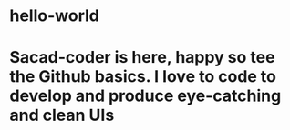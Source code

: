 # hello-world
# Sacad-coder is here, happy so tee the Github basics. I love to code to develop and produce eye-catching and clean UIs 

